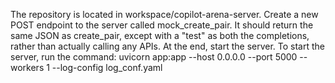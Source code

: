 The repository is located in workspace/copilot-arena-server.
Create a new POST endpoint to the server called mock_create_pair.
It should return the same JSON as create_pair, except with a "test" as both the completions,
rather than actually calling any APIs.
At the end, start the server. To start the server, run the command:
uvicorn app:app --host 0.0.0.0 --port 5000 --workers 1 --log-config log_conf.yaml